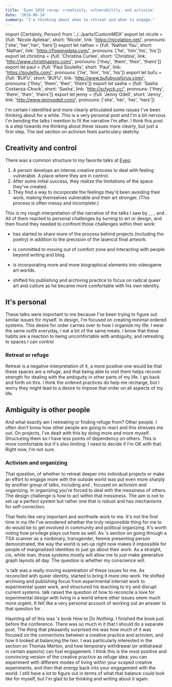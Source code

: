 ```yaml
---
title: 'Eyeo 2019 recap: creativity, vulnerability, and activism'
date: '2019-06-14'
summary: "I'm thinking about when to retreat and when to engage."
---
```


import {Certainty, Person} from '../../parts/CustomMDX'
export let nicole = {full: 'Nicole Aptekar', short: 'Nicole', link: 'https://nicolation.net/', pronouns: ['she', 'her','her', 'hers']}
export let nathan = {full: 'Nathan Yau', short: 'Nathan', link: 'https://flowingdata.com/', pronouns: ['he', 'him','his', 'his']}
export let christina = {full: 'Christina Curlee', short: 'Christina', link: 'http://www.christinazero.com/', pronouns: ['they', 'them', 'their', 'theirs']}
export let paul = {full: 'Paul Soulellis', short: 'Paul', link: 'https://soulellis.com/', pronouns: ['he', 'him', 'his', 'his']}
export let bufu = {full: 'BUFU', short: 'BUFU', link: 'http://www.bufubyusforus.com/', pronouns: ['they', 'them', 'their', 'theirs']}
export let sasha = {full: 'Sasha Costanza-Chock', short: 'Sasha', link: 'http://schock.cc/', pronouns: ['they', 'them', 'their', 'theirs']}
export let jenny = {full: 'Jenny Odell', short: 'Jenny', link: 'http://www.jennyodell.com/', pronouns: ['she', 'her', 'her', 'hers']}

<Certainty>I'm certain I identified and more clearly articulated some issues I've been thinking about for a while. This is a very personal post and I'm a bit nervous I'm bending the talks I mention to fit the narrative I'm after. I think this post is a step towards me thinking about these issues more clearly, but just a first step. The last section on activism feels particulary sketchy.</Certainty>

## Creativity and control

There was a common structure to my favorite talks at [Eyeo](http://eyeofestival.com/):

1. A person develops an intense creative process to deal with feeling vulnerable. A place where they are in control.
2. After some initial success, they realize the limitations of the space they've created.
3. They find a way to incorporate the feelings they'd been avoiding their work, making themselves vulnerable and their art stronger. (This process is often messy and incomplete.)

This is my rough interpretation of the narrative of the talks I saw by <Person p={nicole} v='full' link />, <Person p={nathan} v='full' link />, <Person p={christina} v='full' link />, and <Person p={paul} v='full' link />. All of them reacted to personal challenges by turning to art or design, and then found they needed to confront those challenges within their work:

- <Person p={nicole} /> has started to share more of the process behind <Person p={nicole} v='their' /> projects (including the poetry) in addition to the precision of the lasercut final artwork.

- <Person p={nathan} /> is committed to moving out of <Person p={nathan} v='their' /> comfort zone and interacting with people beyond <Person p={nathan} v='their' /> writing and blog.
- <Person p={christina} /> is incorporating more and more biographical elements into <Person p={christina} v='their' /> videogame art worlds.
- <Person p={paul} /> shifted his publishing and archiving practice to focus on radical queer art and culture as he became more comfortable with his own identity.

## It's personal

These talks were important to me because I've been trying to figure out similar issues for myself. In design, I'm focused on creating minimal ordered systems. This desire for order carries over to how I organize my life: I wear the same outfit everyday, I eat a lot of the same meals. I know that these habits are a reaction to being uncomfortable with ambiguity, and retreating to spaces I can control.

### Retreat or refuge

Retreat is a negative interpretation of it, a more positive one would be that these spaces are a refuge, and that being able to visit them helps recover strength for dealing with the ambiguity in other parts of my life. I go back and forth on this. I think the ordered practices do help me recharge, but I worry they might lead to a desire to impose that order on all aspects of my life.

## Ambiguity is other people

And what exactly am I retreating or finding refuge from? Other people. I often don't know how other people are going to react and this stresses me out. On projects, I've dealt with this by doing more and more myself. Structuring them so I have less points of dependency on others. This is more comfortable but it's also limiting. I need to decide if I'm OK with that. Right now, I'm not sure.

### Activism and organizing

That question, of whether to retreat deeper into individual projects or make an effort to engage more with the outside world was put even more sharply by another group of talks, including <Person p={bufu} v='full' link /> and <Person p={sasha} v='full' link />, focused on activisim and organizing. In organizing you're forced to deal with the messiness of others. The design challenge is how to act within that messiness. The aim is not to set up a perfect system but rather one that is robust and has mechanisms for self-correction.

That feels like very important and worthwile work to me. It's not the first time in my life I've wondered whether the truly responsible thing for me to do would be to get involved in community and political organizing. It's worth noting how privilege plays out here as well. As <Person p={sasha} />'s section on going through a TSA scanner as a nonbinary, transgender, femme presenting person demonstrated, the way the world is set-up right now makes it impossible for people of marginalized identities to just go about their work. As a straight, cis, white man, those systems mostly will allow me to just make generative graph layouts all day. The question is whether my conscience will.

<p><Person p={paul} />'s talk was a really moving examination of these issues for me. As <Person p={paul} v="they" /> reconciled with <Person p={paul} v="their" /> queer identity, <Person p={paul} v='they' /> started to bring it more into <Person p={paul} v='their' /> work. He shifted <Person p={paul} v='their' />  archiving and publishing focus from  experimental internet work to experimental queer work, and structured his teaching to try and disrupt current systems. <Person p={paul} v='their' cap /> talk raised the question of how to reconcile a love for experimental design with living in a world where other issues seem much more urgent. It felt like a very personal account of <Person p={paul} v='them' /> working out an answer to that question for <Person p={paul} v="themself" />.</p>

Haunting all of this was <Person p={jenny} v='full' link />'s book _How to Do Nothing_. I finished the book just before the conference. There was so much in it that I should do a separate post. The thing that pleasantly surprised me was how much of it was focused on the connections between a creative practice and activism, and how it looked at balancing the two. I was particularly interested in the section on Thomas Merton, and how temporary withdrawal (or withdrawal in certain aspects) can fuel engagement. I think this is the most positive and convincing version of the creative practice as refuge idea: you can experiment with different modes of living within your scoped creative experiments, and then that energy back into your engagement with the world. I still have a lot to figure out in terms of what that balance could look like for myself, but I'm glad to be thinking and writing about it again.
